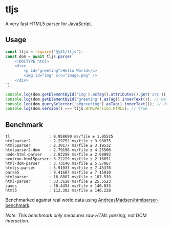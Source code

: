 # tljs
A very fast HTML5 parser for JavaScript. 

## Usage
```js
const tljs = require('@y21/tljs');
const dom = await tljs.parse(`
    <!DOCTYPE html>
    <div>
        <p id="greeting">Hello World</p>
        <img id="img" src="image.png" />
    </div>
`);

console.log(dom.getElementById('img').asTag().attributes().get('src')); // image.png
console.log(dom.getElementById('greeting').asTag().innerText()); // Hello World
console.log(dom.querySelector('p#greeting').asTag().innerText()); // Hello World
console.log(dom.version() === tljs.HTMLVersion.HTML5); // true
```

## Benchmark
```
tl                 : 0.958690 ms/file ± 1.05525
htmlparser2        : 2.29752 ms/file ± 3.98075
html5parser        : 2.30177 ms/file ± 3.19532
htmlparser2-dom    : 2.79198 ms/file ± 4.25506
node-html-parser   : 2.83298 ms/file ± 2.08092
neutron-html5parser: 3.22229 ms/file ± 2.16651
html-dom-parser    : 3.73140 ms/file ± 5.57067
htmljs-parser      : 5.91033 ms/file ± 7.45378
parse5             : 9.41607 ms/file ± 7.15010
htmlparser         : 16.8887 ms/file ± 107.539
html-parser        : 33.3128 ms/file ± 25.5523
saxes              : 50.4454 ms/file ± 140.833
html5              : 112.382 ms/file ± 146.228
```
Benchmarked against real world data using [AndreasMadsen/htmlparser-benchmark](https://github.com/AndreasMadsen/htmlparser-benchmark).

*Note: This benchmark only measures raw HTML parsing, not DOM interaction.*
